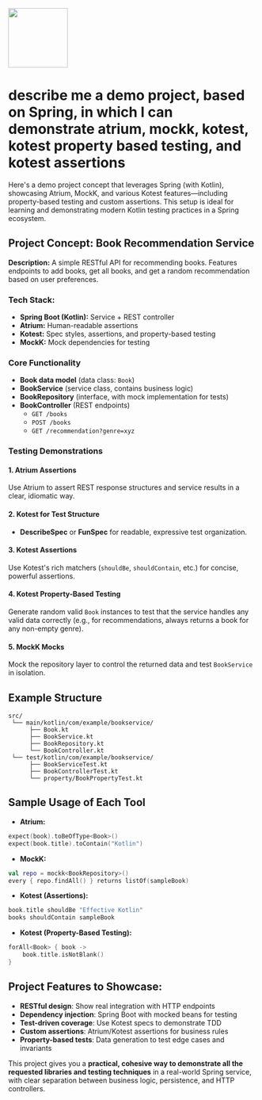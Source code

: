 <img src="https://r2cdn.perplexity.ai/pplx-full-logo-primary-dark%402x.png" class="logo" width="120"/>

# describe me a demo project, based on Spring, in which I can demonstrate atrium, mockk, kotest, kotest property based testing, and kotest assertions

Here's a demo project concept that leverages Spring (with Kotlin), showcasing Atrium, MockK, and various Kotest features—including property-based testing and custom assertions. This setup is ideal for learning and demonstrating modern Kotlin testing practices in a Spring ecosystem.

## Project Concept: **Book Recommendation Service**

**Description:**
A simple RESTful API for recommending books. Features endpoints to add books, get all books, and get a random recommendation based on user preferences.

### Tech Stack:

- **Spring Boot (Kotlin):** Service + REST controller
- **Atrium:** Human-readable assertions
- **Kotest:** Spec styles, assertions, and property-based testing
- **MockK:** Mock dependencies for testing


### Core Functionality

- **Book data model** (data class: `Book`)
- **BookService** (service class, contains business logic)
- **BookRepository** (interface, with mock implementation for tests)
- **BookController** (REST endpoints)
    - `GET /books`
    - `POST /books`
    - `GET /recommendation?genre=xyz`


### Testing Demonstrations

#### 1. **Atrium Assertions**

Use Atrium to assert REST response structures and service results in a clear, idiomatic way.

#### 2. **Kotest for Test Structure**

- **DescribeSpec** or **FunSpec** for readable, expressive test organization.


#### 3. **Kotest Assertions**

Use Kotest's rich matchers (`shouldBe`, `shouldContain`, etc.) for concise, powerful assertions.

#### 4. **Kotest Property-Based Testing**

Generate random valid `Book` instances to test that the service handles any valid data correctly (e.g., for recommendations, always returns a book for any non-empty genre).

#### 5. **MockK Mocks**

Mock the repository layer to control the returned data and test `BookService` in isolation.

## Example Structure

```
src/
 └── main/kotlin/com/example/bookservice/
      ├── Book.kt
      ├── BookService.kt
      ├── BookRepository.kt
      └── BookController.kt
 └── test/kotlin/com/example/bookservice/
      ├── BookServiceTest.kt
      ├── BookControllerTest.kt
      └── property/BookPropertyTest.kt
```


## Sample Usage of Each Tool

- **Atrium:**

```kotlin
expect(book).toBeOfType<Book>()
expect(book.title).toContain("Kotlin")
```

- **MockK:**

```kotlin
val repo = mockk<BookRepository>()
every { repo.findAll() } returns listOf(sampleBook)
```

- **Kotest (Assertions):**

```kotlin
book.title shouldBe "Effective Kotlin"
books shouldContain sampleBook
```

- **Kotest (Property-Based Testing):**

```kotlin
forAll<Book> { book ->
    book.title.isNotBlank()
}
```


## Project Features to Showcase:

- **RESTful design**: Show real integration with HTTP endpoints
- **Dependency injection**: Spring Boot with mocked beans for testing
- **Test-driven coverage**: Use Kotest specs to demonstrate TDD
- **Custom assertions**: Atrium/Kotest assertions for business rules
- **Property-based tests**: Data generation to test edge cases and invariants

This project gives you a **practical, cohesive way to demonstrate all the requested libraries and testing techniques** in a real-world Spring service, with clear separation between business logic, persistence, and HTTP controllers.

